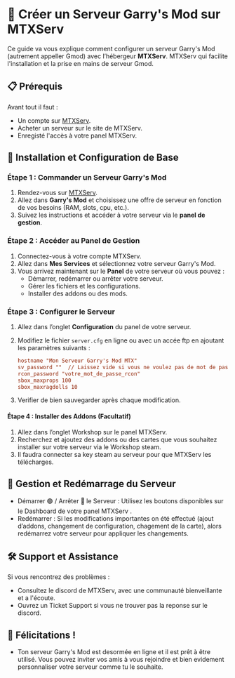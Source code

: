 # 🚀 Créer un Serveur Garry's Mod sur MTXServ

Ce guide va vous explique comment configurer un serveur Garry's Mod (autrement appeller Gmod) avec l’hébergeur **MTXServ**. MTXServ qui facilite l'installation et la prise en mains de serveur Gmod.

## 📋 Prérequis

Avant tout il faut :

- Un compte sur [MTXServ](https://mtxserv.com).
- Acheter un serveur sur le site de MTXServ.
- Enregisté l'accès à votre panel MTXServ.

## 🔧 Installation et Configuration de Base

### Étape 1 : Commander un Serveur Garry's Mod

1. Rendez-vous sur [MTXServ](https://mtxserv.com).
2. Allez dans **Garry's Mod** et choisissez une offre de serveur en fonction de vos besoins (RAM, slots, cpu, etc.).
3. Suivez les instructions et accéder à votre serveur via le **panel de gestion**.

### Étape 2 : Accéder au Panel de Gestion

1. Connectez-vous à votre compte MTXServ.
2. Allez dans **Mes Services** et sélectionnez votre serveur Garry's Mod.
3. Vous arrivez maintenant sur le **Panel** de votre serveur où vous pouvez :
   - Démarrer, redémarrer ou arrêter votre serveur.
   - Gérer les fichiers et les configurations.
   - Installer des addons ou des mods.

### Étape 3 : Configurer le Serveur

1. Allez dans l’onglet **Configuration** du panel de votre serveur.
2. Modifiez le fichier `server.cfg` en ligne ou avec un accée ftp en ajoutant les paramètres suivants :

   ```cfg
   hostname "Mon Serveur Garry's Mod MTX"
   sv_password ""  // Laissez vide si vous ne voulez pas de mot de passe
   rcon_password "votre_mot_de_passe_rcon"
   sbox_maxprops 100
   sbox_maxragdolls 10
   
3. Verifier de bien sauvegarder après chaque modification.

#### Étape 4 : Installer des Addons (Facultatif)

1. Allez dans l’onglet Workshop sur le panel MTXServ.
2. Recherchez et ajoutez des addons ou des cartes que vous souhaitez installer sur votre serveur via le Workshop steam.
3. Il faudra connecter sa key steam au serveur pour que MTXServ les télécharges.

## 🔄 Gestion et Redémarrage du Serveur

  - Démarrer 🟢 / Arrêter 🔴 le Serveur : Utilisez les boutons disponibles sur le Dashboard de votre panel MTXServ .
  - Redémarrer : Si les modifications importantes on été effectué (ajout d’addons, changement de configuration, chagement de la carte), alors redémarrez votre serveur pour appliquer les changements.
    
## 🛠 Support et Assistance

Si vous rencontrez des problèmes :

  - Consultez le discord de MTXServ, avec une communauté bienveillante et a l'écoute.
  - Ouvrez un Ticket Support si vous ne trouver pas la reponse sur le discord.
    
## 🎉 Félicitations !

  - Ton serveur Garry's Mod est desormée en ligne et il est prêt à être utilisé. Vous pouvez inviter vos amis à vous rejoindre et bien evidement personnaliser votre serveur comme tu le souhaite.
